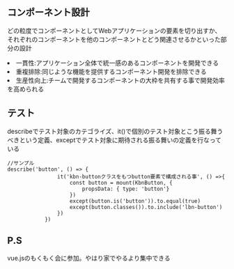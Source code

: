 ## コンポーネント設計
どの粒度でコンポーネントとしてWebアプリケーションの要素を切り出すか、それぞれのコンポーネントを他のコンポーネントとどう関連させるかといった部分の設計<br>
<li>一貫性:アプリケーション全体で統一感のあるコンポーネントを開発できる
<li>重複排除:同じような機能を提供するコンポーネント開発を排除できる
<li>生産性向上:チームで開発するコンポーネントの大枠を共有する事で開発効率を高められる

## テスト
describeでテスト対象のカテゴライズ、it()で個別のテスト対象とこう振る舞うべきという定義、exceptでテスト対象に期待される振る舞いの定義を行なっている<br>
```JS
//サンプル
describe('button', () => {
                it('kbn-buttonクラスをもつbutton要素で構成される事', () =>{
                    const button = mount(KbnButton, {
                        propsData: { type: 'button'}
                    })
                    except(button.is('button')).to.equal(true)
                    except(button.classes()).to.include('lbn-button')
                })
            })
```

## P.S
vue.jsのもくもく会に参加。やはり家でやるより集中できる
